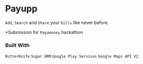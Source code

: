 # Payupp

`Add`, `Search` and `Share` your `bills` like never before.

*Submission for `Payumoney` hackathon

### Built With

`ButterKnife` `Sugar ORM` `Google Play Services` `Google Maps API V2`


